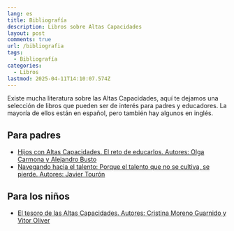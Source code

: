 ```yaml
---
lang: es
title: Bibliografía
description: Libros sobre Altas Capacidades
layout: post
comments: true
url: /bibliografia
tags:
  - Bibliografía
categories:
  - Libros
lastmod: 2025-04-11T14:10:07.574Z
---
```


Existe mucha literatura sobre las Altas Capacidades, aquí te dejamos una selección de libros que pueden ser de interés para padres y educadores. La mayoría de ellos están en español, pero también hay algunos en inglés.

## Para padres
 
- [Hijos con Altas Capacidades. El reto de educarlos. Autores: Olga Carmona y Alejandro Busto](https://amzn.to/4jwbU0J)
- [Navegando hacia el talento: Porque el talento que no se cultiva, se pierde. Autores: Javier Tourón](https://amzn.to/4cwKPbu)
  


## Para los niños
- [El tesoro de las Altas Capacidades. Autores: Cristina Moreno Guarnido y Vitor Oliver](https://amzn.to/4cvMRIP)